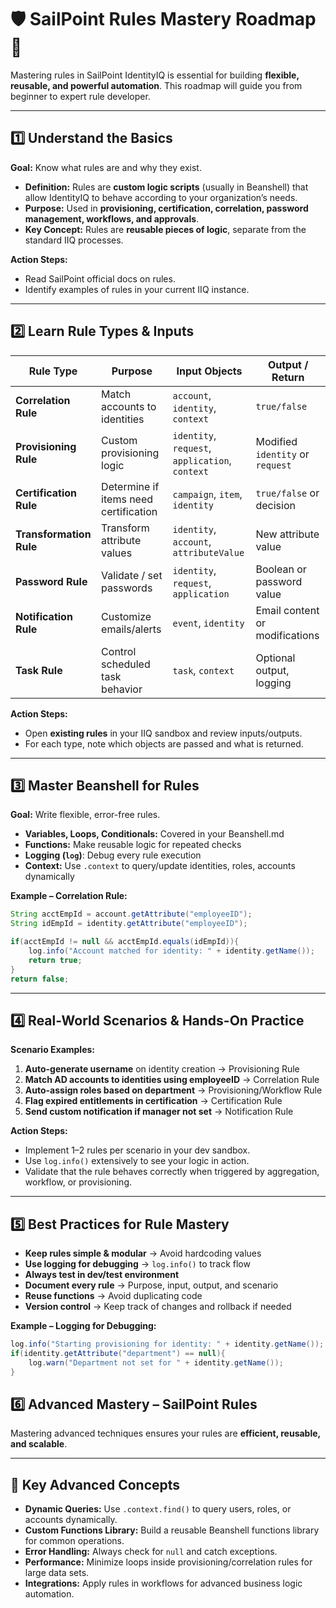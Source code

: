 # 🛡️ SailPoint Rules Mastery Roadmap 🚀

Mastering rules in SailPoint IdentityIQ is essential for building **flexible, reusable, and powerful automation**. This roadmap will guide you from beginner to expert rule developer.

---

## 1️⃣ Understand the Basics

**Goal:** Know what rules are and why they exist.  

- **Definition:** Rules are **custom logic scripts** (usually in Beanshell) that allow IdentityIQ to behave according to your organization’s needs.  
- **Purpose:** Used in **provisioning, certification, correlation, password management, workflows, and approvals**.  
- **Key Concept:** Rules are **reusable pieces of logic**, separate from the standard IIQ processes.

**Action Steps:**  
- Read SailPoint official docs on rules.  
- Identify examples of rules in your current IIQ instance.  

---

## 2️⃣ Learn Rule Types & Inputs

| Rule Type | Purpose | Input Objects | Output / Return |
|-----------|---------|---------------|----------------|
| **Correlation Rule** | Match accounts to identities | `account`, `identity`, `context` | `true/false` |
| **Provisioning Rule** | Custom provisioning logic | `identity`, `request`, `application`, `context` | Modified `identity` or `request` |
| **Certification Rule** | Determine if items need certification | `campaign`, `item`, `identity` | `true/false` or decision |
| **Transformation Rule** | Transform attribute values | `identity`, `account`, `attributeValue` | New attribute value |
| **Password Rule** | Validate / set passwords | `identity`, `request`, `application` | Boolean or password value |
| **Notification Rule** | Customize emails/alerts | `event`, `identity` | Email content or modifications |
| **Task Rule** | Control scheduled task behavior | `task`, `context` | Optional output, logging |

**Action Steps:**  
- Open **existing rules** in your IIQ sandbox and review inputs/outputs.  
- For each type, note which objects are passed and what is returned.  

---

## 3️⃣ Master Beanshell for Rules

**Goal:** Write flexible, error-free rules.  

- **Variables, Loops, Conditionals:** Covered in your Beanshell.md  
- **Functions:** Make reusable logic for repeated checks  
- **Logging (`log`)**: Debug every rule execution  
- **Context:** Use `.context` to query/update identities, roles, accounts dynamically  

**Example – Correlation Rule:**

```java
String acctEmpId = account.getAttribute("employeeID");
String idEmpId = identity.getAttribute("employeeID");

if(acctEmpId != null && acctEmpId.equals(idEmpId)){
    log.info("Account matched for identity: " + identity.getName());
    return true;
}
return false;
```

---

## 4️⃣ Real-World Scenarios & Hands-On Practice

**Scenario Examples:**  

1. **Auto-generate username** on identity creation → Provisioning Rule  
2. **Match AD accounts to identities using employeeID** → Correlation Rule  
3. **Auto-assign roles based on department** → Provisioning/Workflow Rule  
4. **Flag expired entitlements in certification** → Certification Rule  
5. **Send custom notification if manager not set** → Notification Rule  

**Action Steps:**  
- Implement 1–2 rules per scenario in your dev sandbox.  
- Use `log.info()` extensively to see your logic in action.  
- Validate that the rule behaves correctly when triggered by aggregation, workflow, or provisioning.

---

## 5️⃣ Best Practices for Rule Mastery

- **Keep rules simple & modular** → Avoid hardcoding values  
- **Use logging for debugging** → `log.info()` to track flow  
- **Always test in dev/test environment**  
- **Document every rule** → Purpose, input, output, and scenario  
- **Reuse functions** → Avoid duplicating code  
- **Version control** → Keep track of changes and rollback if needed  

**Example – Logging for Debugging:**

```java
log.info("Starting provisioning for identity: " + identity.getName());
if(identity.getAttribute("department") == null){
    log.warn("Department not set for " + identity.getName());
}

```

## 6️⃣ Advanced Mastery – SailPoint Rules

Mastering advanced techniques ensures your rules are **efficient, reusable, and scalable**.

---

## 🔹 Key Advanced Concepts

- **Dynamic Queries:** Use `.context.find()` to query users, roles, or accounts dynamically.  
- **Custom Functions Library:** Build a reusable Beanshell functions library for common operations.  
- **Error Handling:** Always check for `null` and catch exceptions.  
- **Performance:** Minimize loops inside provisioning/correlation rules for large data sets.  
- **Integrations:** Apply rules in workflows for advanced business logic automation.


